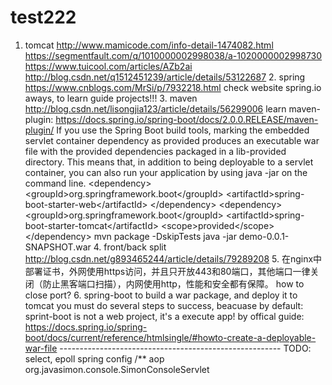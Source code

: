 # test222
1. tomcat     http://www.mamicode.com/info-detail-1474082.html     https://segmentfault.com/q/1010000002998038/a-1020000002998730     https://www.tuicool.com/articles/AZb2ai     http://blog.csdn.net/q1512451239/article/details/53122687  2. spring     https://www.cnblogs.com/MrSi/p/7932218.html      check website spring.io aways, to learn guide projects!!!  3. maven      http://blog.csdn.net/lisongjia123/article/details/56299006      learn maven-plugin: https://docs.spring.io/spring-boot/docs/2.0.0.RELEASE/maven-plugin/                 If you use the Spring Boot build tools, marking the embedded servlet container dependency as provided produces an executable war file with the provided dependencies packaged in a lib-provided directory. This means that, in addition to being deployable to a servlet container, you can also run your application by using java -jar on the command line.           &lt;dependency>             &lt;groupId>org.springframework.boot&lt;/groupId>             &lt;artifactId>spring-boot-starter-web&lt;/artifactId>         &lt;/dependency>          &lt;dependency>             &lt;groupId>org.springframework.boot&lt;/groupId>             &lt;artifactId>spring-boot-starter-tomcat&lt;/artifactId>             &lt;scope>provided&lt;/scope>         &lt;/dependency>        mvn package -DskipTests     java -jar demo-0.0.1-SNAPSHOT.war  4. front/back split     http://blog.csdn.net/g893465244/article/details/79289208  5. 在nginx中部署证书，外网使用https访问，并且只开放443和80端口，其他端口一律关闭（防止黑客端口扫描），内网使用http，性能和安全都有保障。     how to close port?  6. spring-boot to build a war package, and deploy it to tomcat     you must do several steps to success, beacuase by default: sprint-boot is not a web project, it's a execute app!      by offical guide:     https://docs.spring.io/spring-boot/docs/current/reference/htmlsingle/#howto-create-a-deployable-war-file  ------------------------------------------------------- TODO: select, epoll spring config /** aop org.javasimon.console.SimonConsoleServlet
